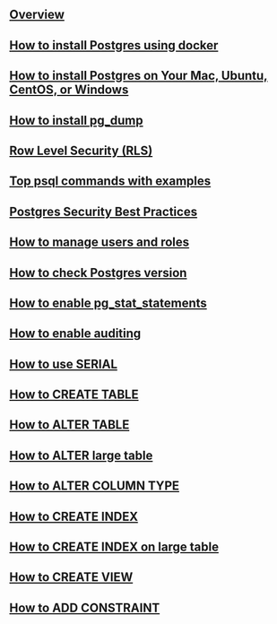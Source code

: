 ---
---

## [Overview](/reference/postgres/how-to/overview)

## [How to install Postgres using docker](/reference/postgres/how-to/how-to-install-postgres-using-docker)

## [How to install Postgres on Your Mac, Ubuntu, CentOS, or Windows](/reference/postgres/how-to/how-to-install-postgres-on-mac-ubuntu-centos-windows)

## [How to install pg_dump](/reference/postgres/how-to/how-to-install-pgdump-on-mac-ubuntu-centos-windows)

## [Row Level Security (RLS)](/reference/postgres/how-to/postgres-row-level-security)

## [Top psql commands with examples](/reference/postgres/how-to/top-psql-commands-with-examples)

## [Postgres Security Best Practices](/reference/postgres/how-to/postgres-security-best-practices)

## [How to manage users and roles](/reference/postgres/how-to/how-to-manage-postgres-users-and-roles)

## [How to check Postgres version](/reference/postgres/how-to/how-to-check-postgres-version)

## [How to enable pg_stat_statements](/reference/postgres/how-to/how-to-enable-pg-stat-statements-postgres)

## [How to enable auditing](/reference/postgres/how-to/how-to-enable-auditing-postgres)

## [How to use SERIAL](/reference/postgres/how-to/how-to-use-serial-postgres)

## [How to CREATE TABLE](/reference/postgres/how-to/how-to-create-table-postgres)

## [How to ALTER TABLE](/reference/postgres/how-to/how-to-alter-table-postgres)

## [How to ALTER large table](/reference/postgres/how-to/how-to-alter-large-table-postgres)

## [How to ALTER COLUMN TYPE](/reference/postgres/how-to/how-to-alter-column-type-postgres)

## [How to CREATE INDEX](/reference/postgres/how-to/how-to-create-index-postgres)

## [How to CREATE INDEX on large table](/reference/postgres/how-to/how-to-create-index-on-large-table-postgres)

## [How to CREATE VIEW](/reference/postgres/how-to/how-to-create-view-postgres)

## [How to ADD CONSTRAINT](/reference/postgres/how-to/how-to-add-constraint-postgres)
